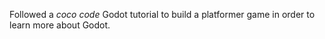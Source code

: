 Followed a *coco code* Godot tutorial to build a platformer game in order to learn more about Godot. 
